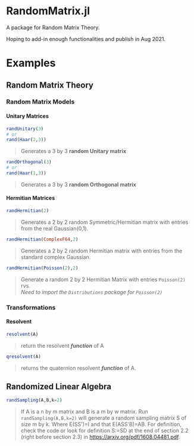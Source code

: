 # RandomMatrix.jl

A package for Random Matrix Theory.

Hoping to add-in enough functionalities and publish in Aug 2021.


# Examples

## Random Matrix Theory

### Random Matrix Models
#### Unitary Matrices 
```julia
randUnitary(3)
# or
rand(Haar(2,3))
``` 
>Generates a 3 by 3 **random Unitary matrix** 
```julia
randOrthogonal(3)
# or
rand(Haar(1,3))
```
>Generates a 3 by 3 **random Orthogonal matrix**
#### Hermitian Matrices
```julia
randHermitian(2)
```  
>Generates a 2 by 2 random Symmetric/Hermitian matrix with entries from the real Gaussian(0,1).
```julia
randHermitian(ComplexF64,2)
```  
>Generates a 2 by 2 random Hermitian matrix with entries from the standard complex Gaussian.
```julia
randHermitian(Poisson(2),2)
```   
>Generate a random 2 by 2 Hermitian Matrix with entries  `Poisson(2)` rvs.  
*Need to import the `Distributions` package for `Poisson(2)`*

### Transformations
#### Resolvent
```julia
resolvent(A)
```
>return the resolvent ***function*** of A
```julia
qresolvent(A)
```
>returns the quaternion resolvent ***function*** of A.
## Randomized Linear Algebra
 ```julia
 randSampling(A,B,k=2)
 ```  
>If A is a n by m matrix and B is a m by w matrix.  Run `randSampling(A,B,k=2)` will generate a random  sampling matrix S of size m by k. Where E(SS')=I and 
  that E(ASS'B)=AB.  For definition, check the code or look for definition S:=SD at the end of section 2.2 (right before section 2.3) in https://arxiv.org/pdf/1608.04481.pdf.